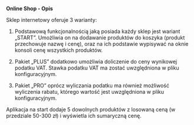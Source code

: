 **Online Shop - Opis**


Sklep internetowy oferuje 3 warianty:

1. Podstawową funkcjonalnością jaką posiada każdy sklep jest wariant „START”. Umożliwia on na dodawanie produktów do koszyka
(produkt przechowuje nazwę i cenę), oraz na ich podstawie wypisywać na oknie konsoli cenę wszystkich produktów.

2. Pakiet „PLUS” dodatkowo umożliwia doliczenie do ceny wynikowej podatku VAT. Stawka podatku VAT ma zostać uwzględniona
   w pliku konfiguracyjnym.

3. Pakiet „PRO” oprócz wyliczania podatku ma również możliwość wyliczenia rabatu, którego wartość jest uwzględniona w 
   pliku konfiguracyjnym.

Aplikacja na start dodaje 5 dowolnych produktów z losowaną ceną (w przedziale 50-300 zł) i wyświetla ich sumaryczną cenę.